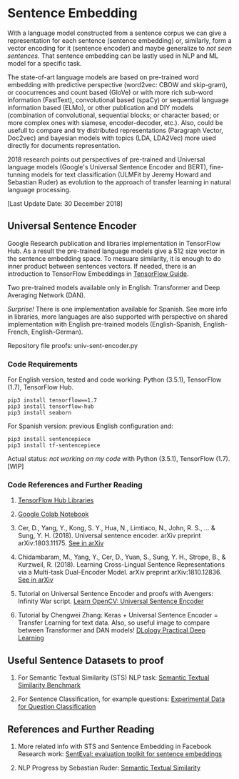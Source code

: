 
# Sentence Embedding


With a language model constructed from a sentence corpus we can give a representation for each sentence (sentence embedding) or, similarly, form a vector encoding for it (sentence encoder) and maybe generalize to *not seen sentences*. That sentence embedding can be lastly used in NLP and ML model for a specific task.

The state-of-art language models are based on pre-trained word embedding with predictive perspective (word2vec: CBOW and skip-gram), or coocurrences and count based (GloVe) or with more rich sub-word information (FastText), convolutional based (spaCy) or sequential language information based (ELMo), or other publication and DIY models (combination of convolutional, sequential blocks; or character based; or more complex ones with siamese, encoder-decoder, etc.). Also, could be usefull to compare and try distributed representations (Paragraph Vector, Doc2vec) and bayesian models with topics (LDA, LDA2Vec) more used directly for documents representation.

2018 research points out perspectives of pre-trained and Universal language models (Google's Universal Sentence Encoder and BERT), fine-tunning models for text classification (ULMFit by Jeremy Howard and Sebastian Ruder) as evolution to the approach of transfer learning in natural language processing.

[Last Update Date: 30 December 2018]


## Universal Sentence Encoder

Google Research publication and libraries implementation in TensorFlow Hub. As a result the pre-trained language models give a 512 size vector in the sentence embedding space. To mesuare similarity, it is enough to do inner product between sentences vectors. If needed, there is an introduction to TensorFlow Embeddings in [TensorFlow Guide](https://www.tensorflow.org/guide/embedding).

Two pre-trained models available only in English: Transformer and Deep Averaging Network (DAN). 

*Surprise!* There is one implementation available for Spanish. See more info in libraries, more languages are also supported with perspective on shared implementation with English pre-trained models (English-Spanish, English-French, English-German).

Repository file proofs: univ-sent-encoder.py


### Code Requirements

For English version, tested and code working: Python (3.5.1), TensorFlow (1.7), TensorFlow Hub.
``` 
pip3 install tensorflow==1.7
pip3 install tensorflow-hub
pip3 install seaborn
```

For Spanish version: previous English configuration and:
```
pip3 install sentencepiece
pip3 install tf-sentencepiece
```
Actual status: *not working on my code* with Python (3.5.1), TensorFlow (1.7). [WIP]


### Code References and Further Reading

1. [TensorFlow Hub Libraries](https://tfhub.dev/s?q=universal%20sentence%20encoder)

2. [Google Colab Notebook](https://github.com/tensorflow/hub/blob/master/examples/colab/semantic_similarity_with_tf_hub_universal_encoder.ipynb)

3. Cer, D., Yang, Y., Kong, S. Y., Hua, N., Limtiaco, N., John, R. S., ... & Sung, Y. H. (2018). Universal sentence encoder. arXiv preprint arXiv:1803.11175. [See in arXiv](https://arxiv.org/pdf/1803.11175.pdf)

4. Chidambaram, M., Yang, Y., Cer, D., Yuan, S., Sung, Y. H., Strope, B., & Kurzweil, R. (2018). Learning Cross-Lingual Sentence Representations via a Multi-task Dual-Encoder Model. arXiv preprint arXiv:1810.12836. [See in arXiv](https://arxiv.org/pdf/1810.12836.pdf)

5. Tutorial on Universal Sentence Encoder and proofs with Avengers: Infinity War script. [Learn OpenCV: Universal Sentence Encoder](https://www.learnopencv.com/universal-sentence-encoder/)

6. Tutorial by Chengwei Zhang: Keras + Universal Sentence Encoder = Transfer Learning for text data. Also, so useful image to compare between Transformer and DAN models! [DLology Practical Deep Learning](https://www.dlology.com/blog/keras-meets-universal-sentence-encoder-transfer-learning-for-text-data/)


## Useful Sentence Datasets to proof

1. For Semantic Textual Similarity (STS) NLP task: [Semantic Textual Similarity Benchmark](http://ixa2.si.ehu.es/stswiki/index.php/STSbenchmark)

2. For Sentence Classification, for example questions: [Experimental Data for Question Classification](http://cogcomp.org/Data/QA/QC/)


## References and Further Reading

1. More related info with STS and Sentence Embedding in Facebook Research work: [SentEval: evaluation toolkit for sentence embeddings](https://github.com/facebookresearch/SentEval)

2. NLP Progress by Sebastian Ruder: [Semantic Textual Similarity](https://nlpprogress.com/english/semantic_textual_similarity.html)